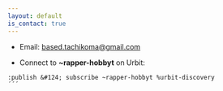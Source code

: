 ```yaml
---
layout: default
is_contact: true
---
```


* Email: [based.tachikoma@gmail.com](mailto:based.tachikoma@gmail.com)

* Connect to **~rapper-hobbyt** on Urbit: 

```      
:publish &#124; subscribe ~rapper-hobbyt %urbit-discovery
´´´
